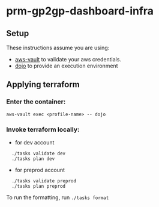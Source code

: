 # prm-gp2gp-dashboard-infra

## Setup

These instructions assume you are using:

- [aws-vault](https://github.com/99designs/aws-vault) to validate your aws credentials.
- [dojo](https://github.com/kudulab/dojo) to provide an execution environment

## Applying terraform

### Enter the container:

`aws-vault exec <profile-name> -- dojo`

### Invoke terraform locally:

- for dev account

```
  ./tasks validate dev
  ./tasks plan dev
```

- for preprod account

```
  ./tasks validate preprod
  ./tasks plan preprod
```

To run the formatting, run `./tasks format`
